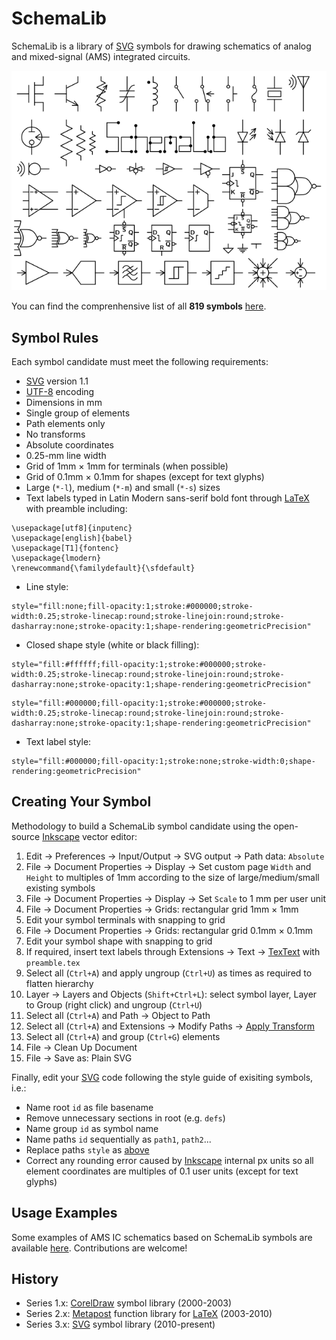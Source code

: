 # SchemaLib

SchemaLib is a library of [SVG](https://en.wikipedia.org/wiki/SVG) symbols for drawing schematics of analog and mixed-signal (AMS) integrated circuits.

<center><img src="logo.png" alt= “SchemaLib logo” width="640px" title="SchemaLib logo"></center>

You can find the comprenhensive list of all **819 symbols** [here](LIST.md).

## Symbol Rules

Each symbol candidate must meet the following requirements:

* [SVG](https://en.wikipedia.org/wiki/SVG) version 1.1
* [UTF-8](https://en.wikipedia.org/wiki/UTF-8) encoding
* Dimensions in mm
* Single group of elements
* Path elements only
* No transforms
* Absolute coordinates
* 0.25-mm line width
* Grid of 1mm &times; 1mm for terminals (when possible)
* Grid of 0.1mm &times; 0.1mm for shapes (except for text glyphs)
* Large (`*-l`), medium (`*-m`) and small (`*-s`) sizes
* Text labels typed in Latin Modern sans-serif bold font through [LaTeX](https://en.wikipedia.org/wiki/LaTeX) with preamble including:
```
\usepackage[utf8]{inputenc}
\usepackage[english]{babel}
\usepackage[T1]{fontenc}
\usepackage{lmodern}
\renewcommand{\familydefault}{\sfdefault}
```

* Line style:
```
style="fill:none;fill-opacity:1;stroke:#000000;stroke-width:0.25;stroke-linecap:round;stroke-linejoin:round;stroke-dasharray:none;stroke-opacity:1;shape-rendering:geometricPrecision"
```

* Closed shape style (white or black filling):
```
style="fill:#ffffff;fill-opacity:1;stroke:#000000;stroke-width:0.25;stroke-linecap:round;stroke-linejoin:round;stroke-dasharray:none;stroke-opacity:1;shape-rendering:geometricPrecision"
```
```
style="fill:#000000;fill-opacity:1;stroke:#000000;stroke-width:0.25;stroke-linecap:round;stroke-linejoin:round;stroke-dasharray:none;stroke-opacity:1;shape-rendering:geometricPrecision"
```

* Text label style:
```
style="fill:#000000;fill-opacity:1;stroke:none;stroke-width:0;shape-rendering:geometricPrecision"
```

## Creating Your Symbol

Methodology to build a SchemaLib symbol candidate using the open-source [Inkscape](https://en.wikipedia.org/wiki/Inkscape) vector editor:

1. Edit &rarr; Preferences &rarr; Input/Output &rarr; SVG output &rarr; Path data: `Absolute`
2. File &rarr; Document Properties &rarr; Display &rarr; Set custom page `Width` and `Height` to multiples of 1mm according to the size of large/medium/small existing symbols
3. File &rarr; Document Properties &rarr; Display &rarr; Set `Scale` to 1 mm per user unit
4. File &rarr; Document Properties &rarr; Grids: rectangular grid 1mm &times; 1mm
5. Edit your symbol terminals with snapping to grid
6. File &rarr; Document Properties &rarr; Grids: rectangular grid 0.1mm &times; 0.1mm
7. Edit your symbol shape with snapping to grid
8. If required, insert text labels through Extensions &rarr; Text &rarr; [TexText](https://textext.github.io/textext) with `preamble.tex`
9. Select all (`Ctrl+A`) and apply ungroup (`Ctrl+U`) as times as required to flatten hierarchy
10. Layer &rarr; Layers and Objects (`Shift+Ctrl+L`): select symbol layer, Layer to Group (right click) and ungroup (`Ctrl+U`)
11. Select all (`Ctrl+A`) and Path &rarr; Object to Path 
12. Select all (`Ctrl+A`) and Extensions &rarr; Modify Paths &rarr; [Apply Transform](https://github.com/Klowner/inkscape-applytransforms)
13. Select all (`Ctrl+A`) and group (`Ctrl+G`) elements
14. File &rarr; Clean Up Document
15. File &rarr; Save as: Plain SVG

Finally, edit your [SVG](https://en.wikipedia.org/wiki/SVG) code following the style guide of exisiting symbols, i.e.:

* Name root `id` as file basename
* Remove unnecessary sections in root (e.g. `defs`)
* Name group `id` as symbol name
* Name paths `id` sequentially as `path1`, `path2`...
* Replace paths `style` as [above](#symbol-rules)
* Correct any rounding error caused by  [Inkscape](https://en.wikipedia.org/wiki/Inkscape) internal px units so all element coordinates are multiples of 0.1 user units (except for text glyphs)

## Usage Examples

Some examples of AMS IC schematics based on SchemaLib symbols are available [here](examples). Contributions are welcome!

## History

* Series 1.x: [CorelDraw](https://en.wikipedia.org/wiki/CorelDRAW) symbol library (2000-2003)
* Series 2.x: [Metapost](https://en.wikipedia.org/wiki/MetaPost) function library for [LaTeX](https://en.wikipedia.org/wiki/LaTeX) (2003-2010)
* Series 3.x: [SVG](https://en.wikipedia.org/wiki/SVG) symbol library (2010-present)
 
